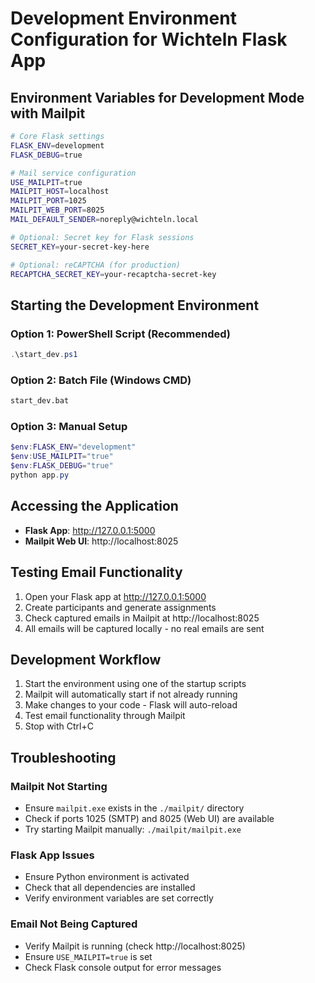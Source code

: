 # Development Environment Configuration for Wichteln Flask App

## Environment Variables for Development Mode with Mailpit

```bash
# Core Flask settings
FLASK_ENV=development
FLASK_DEBUG=true

# Mail service configuration
USE_MAILPIT=true
MAILPIT_HOST=localhost
MAILPIT_PORT=1025
MAILPIT_WEB_PORT=8025
MAIL_DEFAULT_SENDER=noreply@wichteln.local

# Optional: Secret key for Flask sessions
SECRET_KEY=your-secret-key-here

# Optional: reCAPTCHA (for production)
RECAPTCHA_SECRET_KEY=your-recaptcha-secret-key
```

## Starting the Development Environment

### Option 1: PowerShell Script (Recommended)
```powershell
.\start_dev.ps1
```

### Option 2: Batch File (Windows CMD)
```cmd
start_dev.bat
```

### Option 3: Manual Setup
```powershell
$env:FLASK_ENV="development"
$env:USE_MAILPIT="true"
$env:FLASK_DEBUG="true"
python app.py
```

## Accessing the Application

- **Flask App**: http://127.0.0.1:5000
- **Mailpit Web UI**: http://localhost:8025

## Testing Email Functionality

1. Open your Flask app at http://127.0.0.1:5000
2. Create participants and generate assignments
3. Check captured emails in Mailpit at http://localhost:8025
4. All emails will be captured locally - no real emails are sent

## Development Workflow

1. Start the environment using one of the startup scripts
2. Mailpit will automatically start if not already running
3. Make changes to your code - Flask will auto-reload
4. Test email functionality through Mailpit
5. Stop with Ctrl+C

## Troubleshooting

### Mailpit Not Starting
- Ensure `mailpit.exe` exists in the `./mailpit/` directory
- Check if ports 1025 (SMTP) and 8025 (Web UI) are available
- Try starting Mailpit manually: `./mailpit/mailpit.exe`

### Flask App Issues
- Ensure Python environment is activated
- Check that all dependencies are installed
- Verify environment variables are set correctly

### Email Not Being Captured
- Verify Mailpit is running (check http://localhost:8025)
- Ensure `USE_MAILPIT=true` is set
- Check Flask console output for error messages
